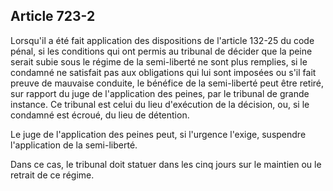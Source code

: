 Article 723-2
----
Lorsqu'il a été fait application des dispositions de l'article 132-25 du code
pénal, si les conditions qui ont permis au tribunal de décider que la peine
serait subie sous le régime de la semi-liberté ne sont plus remplies, si le
condamné ne satisfait pas aux obligations qui lui sont imposées ou s'il fait
preuve de mauvaise conduite, le bénéfice de la semi-liberté peut être retiré,
sur rapport du juge de l'application des peines, par le tribunal de grande
instance. Ce tribunal est celui du lieu d'exécution de la décision, ou, si le
condamné est écroué, du lieu de détention.

Le juge de l'application des peines peut, si l'urgence l'exige, suspendre
l'application de la semi-liberté.

Dans ce cas, le tribunal doit statuer dans les cinq jours sur le maintien ou le
retrait de ce régime.
